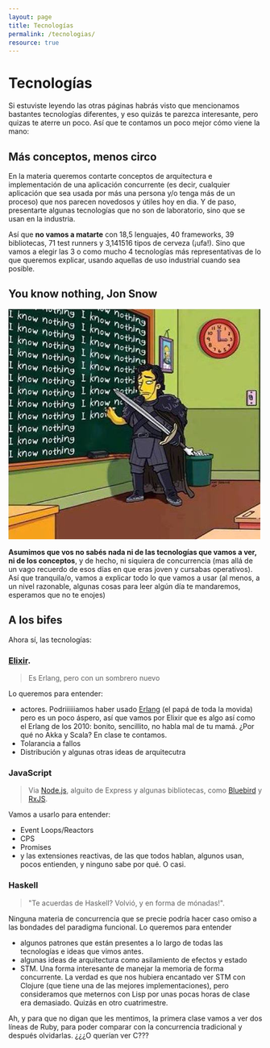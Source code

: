 ```yaml
---
layout: page
title: Tecnologías
permalink: /tecnologias/
resource: true
---
```


# Tecnologías

Si estuviste leyendo las otras páginas habrás visto que mencionamos bastantes tecnologías diferentes, y eso quizás te parezca interesante, pero quizas te aterre un poco. Así que te contamos un poco mejor cómo viene la mano: 

## Más conceptos, menos circo

En la materia queremos contarte conceptos de arquitectura e implementación de una aplicación concurrente (es decir, cualquier aplicación que sea usada por más una persona y/o tenga más de un proceso) que nos parecen novedosos y útiles hoy en dia. Y de paso, presentarte algunas tecnologías que no son de laboratorio, sino que se usan en la industria. 

Así que **no vamos a matarte** con 18,5 lenguajes, 40 frameworks, 39 bibliotecas, 71 test runners y 3,141516 tipos de cerveza (¡ufa!). Sino que vamos a elegir las 3 o como mucho 4 tecnologías más representativas de lo que queremos explicar, usando aquellas de uso industrial cuando sea posible.  

## You know nothing, Jon Snow
![](/img/iknownothing.jpg)

**Asumimos que vos no sabés nada ni de las tecnologías que vamos a ver, ni de los conceptos**, y de hecho, ni siquiera de concurrencia (mas allá de un vago recuerdo de esos días en que eras joven y cursabas operativos). Así que tranquila/o, vamos a explicar todo lo que vamos a usar (al menos, a un nivel razonable, algunas cosas para leer algún día te mandaremos, esperamos que no te enojes)


## A los bifes

Ahora sí, las tecnologías: 

### [Elixir](http://elixir-lang.org/). 

> Es Erlang, pero con un sombrero nuevo

Lo queremos para entender:

  * actores. Podriiiiiiamos haber usado [Erlang](http://www.erlang.org/) (el papá de toda la movida) pero es un poco áspero, así que vamos por Elixir que es algo así como el Erlang de los 2010: bonito, sencillito, no habla mal de tu mamá. ¿Por qué no Akka y Scala? En clase te contamos.
  * Tolarancia a fallos
  * Distribución y algunas otras ideas de arquitecutra 

### JavaScript

> Via [Node.js](https://nodejs.org), alguito de Express y algunas bibliotecas, como [Bluebird](https://github.com/petkaantonov/bluebird) y [RxJS](https://github.com/Reactive-Extensions/RxJS). 

Vamos a usarlo para entender:

  * Event Loops/Reactors 
  * CPS
  * Promises
  * y las extensiones reactivas, de las que todos hablan, algunos usan, pocos entienden, y ninguno sabe por qué. O casi.  
  
###  **Haskell**

> "Te acuerdas de Haskell? Volvió, y en forma de mónadas!". 

Ninguna materia de concurrencia que se precie podría hacer caso omiso a las bondades del paradigma funcional. Lo queremos para entender

  * algunos patrones que están presentes a lo largo de todas las tecnologías e ideas que vimos antes.
  * algunas ideas de arquitectura como asilamiento de efectos y estado
  * STM. Una forma interesante de manejar la memoria de forma concurrente. La verdad es que nos hubiera encantado ver STM con Clojure (que tiene una de las mejores implementaciones), pero consideramos que meternos con Lisp por unas pocas horas de clase era demasiado. Quizás en otro cuatrimestre. 
   

Ah, y para que no digan que les mentimos, la primera clase vamos a ver dos líneas de Ruby, para poder comparar con la concurrencia tradicional y después olvidarlas. ¿¿¿O querían ver C???
